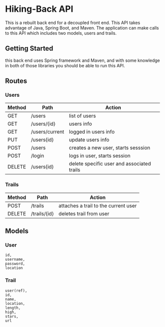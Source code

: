 # Hiking-Back API

This is a rebuilt back end for a decoupled front end. This API takes advantage of Java, Spring Boot, and Maven.
The application can make calls to this API which includes two models, users and trails.

## Getting Started

this back end uses Spring framework and Maven, and with some knowledge in both of those libraries you should be able to run this API.

## Routes

### Users

| Method | Path | Action|
|--------|------|-------|
| GET | /users | list of users |
| GET | /users/{id} | users info |
| GET | /users/current | logged in users info |
| PUT | /users{id} | update users info |
| POST | /users | creates a new user, starts sesssion |
| POST | /login | logs in user, starts session |
| DELETE | /users{id} | delete specific user and associated trails |

### Trails

| Method | Path | Action|
|--------|------|-------|
| POST | /trails | attaches a trail to the current user |
| DELETE | /trails/{id} | deletes trail from user |

## Models

### User

```
id,
username,
password,
location
```

### Trail

```
user(ref),
id,
name,
location,
length,
high,
stars,
url
```

